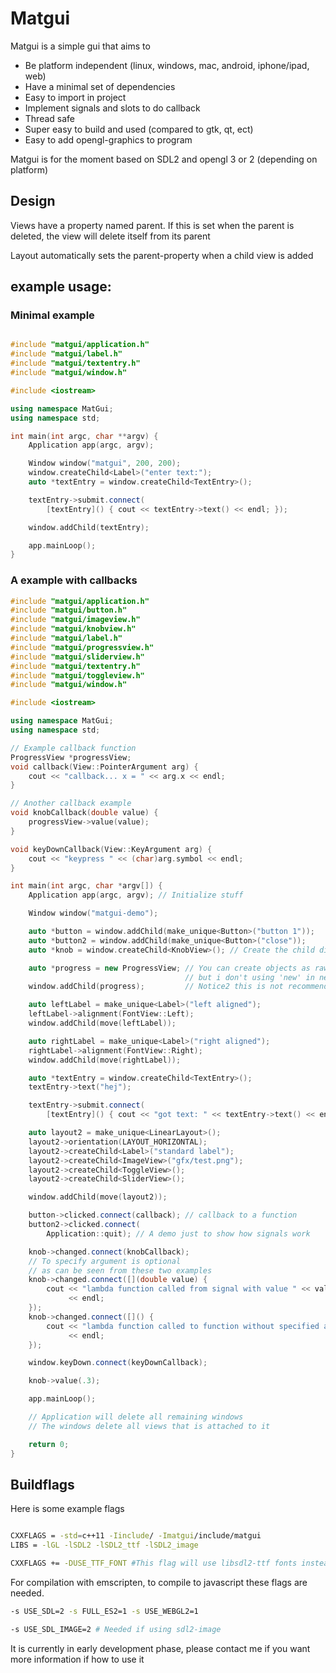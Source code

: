 Matgui
=======================================

Matgui is a simple gui that aims to
* Be platform independent (linux, windows, mac, android, iphone/ipad, web)
* Have a minimal set of dependencies
* Easy to import in project
* Implement signals and slots to do callback
* Thread safe
* Super easy to build and used (compared to gtk, qt, ect)
* Easy to add opengl-graphics to program

Matgui is for the moment based on SDL2 and opengl 3 or 2 (depending on platform)

Design
-------
Views have a property named parent. If this is set when the parent is deleted, the view will delete itself from its parent

Layout automatically sets the parent-property when a child view is added


example usage:
--------

### Minimal example
``` c++

#include "matgui/application.h"
#include "matgui/label.h"
#include "matgui/textentry.h"
#include "matgui/window.h"

#include <iostream>

using namespace MatGui;
using namespace std;

int main(int argc, char **argv) {
    Application app(argc, argv);

    Window window("matgui", 200, 200);
    window.createChild<Label>("enter text:");
    auto *textEntry = window.createChild<TextEntry>();

    textEntry->submit.connect(
        [textEntry]() { cout << textEntry->text() << endl; });

    window.addChild(textEntry);

    app.mainLoop();
}


```


### A example with callbacks
``` c++
#include "matgui/application.h"
#include "matgui/button.h"
#include "matgui/imageview.h"
#include "matgui/knobview.h"
#include "matgui/label.h"
#include "matgui/progressview.h"
#include "matgui/sliderview.h"
#include "matgui/textentry.h"
#include "matgui/toggleview.h"
#include "matgui/window.h"

#include <iostream>

using namespace MatGui;
using namespace std;

// Example callback function
ProgressView *progressView;
void callback(View::PointerArgument arg) {
    cout << "callback... x = " << arg.x << endl;
}

// Another callback example
void knobCallback(double value) {
    progressView->value(value);
}

void keyDownCallback(View::KeyArgument arg) {
    cout << "keypress " << (char)arg.symbol << endl;
}

int main(int argc, char *argv[]) {
    Application app(argc, argv); // Initialize stuff

    Window window("matgui-demo");

    auto *button = window.addChild(make_unique<Button>("button 1"));
    auto *button2 = window.addChild(make_unique<Button>("close"));
    auto *knob = window.createChild<KnobView>(); // Create the child directly

    auto *progress = new ProgressView; // You can create objects as raw pointers
                                       // but i don't using 'new' in new code
    window.addChild(progress);         // Notice2 this is not recommended

    auto leftLabel = make_unique<Label>("left aligned");
    leftLabel->alignment(FontView::Left);
    window.addChild(move(leftLabel));

    auto rightLabel = make_unique<Label>("right aligned");
    rightLabel->alignment(FontView::Right);
    window.addChild(move(rightLabel));

    auto *textEntry = window.createChild<TextEntry>();
    textEntry->text("hej");

    textEntry->submit.connect(
        [textEntry]() { cout << "got text: " << textEntry->text() << endl; });

    auto layout2 = make_unique<LinearLayout>();
    layout2->orientation(LAYOUT_HORIZONTAL);
    layout2->createChild<Label>("standard label");
    layout2->createChild<ImageView>("gfx/test.png");
    layout2->createChild<ToggleView>();
    layout2->createChild<SliderView>();

    window.addChild(move(layout2));

    button->clicked.connect(callback); // callback to a function
    button2->clicked.connect(
        Application::quit); // A demo just to show how signals work

    knob->changed.connect(knobCallback);
    // To specify argument is optional
    // as can be seen from these two examples
    knob->changed.connect([](double value) {
        cout << "lambda function called from signal with value " << value
             << endl;
    });
    knob->changed.connect([]() {
        cout << "lambda function called to function without specified arguments"
             << endl;
    });

    window.keyDown.connect(keyDownCallback);

    knob->value(.3);

    app.mainLoop();

    // Application will delete all remaining windows
    // The windows delete all views that is attached to it

    return 0;
}

```

Buildflags
--------

Here is some example flags

``` bash

CXXFLAGS = -std=c++11 -Iinclude/ -Imatgui/include/matgui
LIBS = -lGL -lSDL2 -lSDL2_ttf -lSDL2_image

CXXFLAGS += -DUSE_TTF_FONT #This flag will use libsdl2-ttf fonts instead of the built in bitmap fonts.
```


For compilation with emscripten, to compile to javascript these flags are needed.

``` bash
-s USE_SDL=2 -s FULL_ES2=1 -s USE_WEBGL2=1

-s USE_SDL_IMAGE=2 # Needed if using sdl2-image

```

It is currently in early development phase, please contact me if you want more information if how to use it
